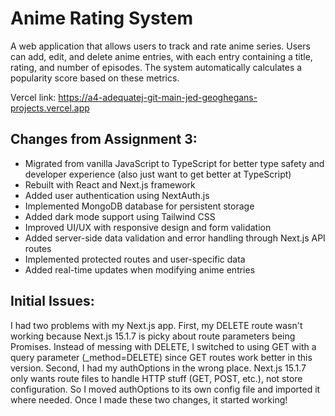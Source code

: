 # Anime Rating System

A web application that allows users to track and rate anime series. Users can add, edit, and delete anime entries, with each entry containing a title, rating, and number of episodes. The system automatically calculates a popularity score based on these metrics.

Vercel link: https://a4-adequatej-git-main-jed-geoghegans-projects.vercel.app

## Changes from Assignment 3:
- Migrated from vanilla JavaScript to TypeScript for better type safety and developer experience (also just want to get better at TypeScript)
- Rebuilt with React and Next.js framework
- Added user authentication using NextAuth.js
- Implemented MongoDB database for persistent storage
- Added dark mode support using Tailwind CSS
- Improved UI/UX with responsive design and form validation
- Added server-side data validation and error handling through Next.js API routes
- Implemented protected routes and user-specific data
- Added real-time updates when modifying anime entries


## Initial Issues:
I had two problems with my Next.js app. First, my DELETE route wasn't working because Next.js 15.1.7 is picky about route parameters being Promises. Instead of messing with DELETE, I switched to using GET with a query parameter (_method=DELETE) since GET routes work better in this version. Second, I had my authOptions in the wrong place. Next.js 15.1.7 only wants route files to handle HTTP stuff (GET, POST, etc.), not store configuration. So I moved authOptions to its own config file and imported it where needed. Once I made these two changes, it started working!